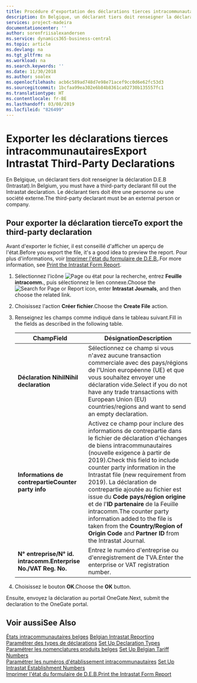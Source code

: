 ```yaml
---
title: Procédure d'exportation des déclarations tierces intracommunautaires
description: En Belgique, un déclarant tiers doit renseigner la déclaration D.E.B (Intrastat). Le déclarant tiers doit être une personne ou une société externe.
services: project-madeira
documentationcenter: ''
author: sorenfriisalexandersen
ms.service: dynamics365-business-central
ms.topic: article
ms.devlang: na
ms.tgt_pltfrm: na
ms.workload: na
ms.search.keywords: ''
ms.date: 11/30/2018
ms.author: soalex
ms.openlocfilehash: acb6c589ad748d7e98e71acef9cc0d6e62fc53d3
ms.sourcegitcommit: 1bcfaa99ea302e6b84b8361ca02730b135557fc1
ms.translationtype: HT
ms.contentlocale: fr-BE
ms.lasthandoff: 03/08/2019
ms.locfileid: "826499"
---
```

# <a name="export-intrastat-third-party-declarations"></a><span data-ttu-id="27b6e-104">Exporter les déclarations tierces intracommunautaires</span><span class="sxs-lookup"><span data-stu-id="27b6e-104">Export Intrastat Third-Party Declarations</span></span>
<span data-ttu-id="27b6e-105">En Belgique, un déclarant tiers doit renseigner la déclaration D.E.B (Intrastat).</span><span class="sxs-lookup"><span data-stu-id="27b6e-105">In Belgium, you must have a third-party declarant fill out the Intrastat declaration.</span></span> <span data-ttu-id="27b6e-106">Le déclarant tiers doit être une personne ou une société externe.</span><span class="sxs-lookup"><span data-stu-id="27b6e-106">The third-party declarant must be an external person or company.</span></span> 

## <a name="to-export-the-third-party-declaration"></a><span data-ttu-id="27b6e-107">Pour exporter la déclaration tierce</span><span class="sxs-lookup"><span data-stu-id="27b6e-107">To export the third-party declaration</span></span>  
<span data-ttu-id="27b6e-108">Avant d'exporter le fichier, il est conseillé d'afficher un aperçu de l'état.</span><span class="sxs-lookup"><span data-stu-id="27b6e-108">Before you export the file, it's a good idea to preview the report.</span></span> <span data-ttu-id="27b6e-109">Pour plus d'informations, voir [Imprimer l'état du formulaire de D.E.B.](how-to-print-the-intrastat-form-report.md).</span><span class="sxs-lookup"><span data-stu-id="27b6e-109">For more information, see [Print the Intrastat Form Report](how-to-print-the-intrastat-form-report.md).</span></span>  

1.  <span data-ttu-id="27b6e-110">Sélectionnez l'icône ![Page ou état pour la recherche](../../media/ui-search/search_small.png "icône Page ou état pour la recherche"), entrez **Feuille intracomm.**, puis sélectionnez le lien connexe.</span><span class="sxs-lookup"><span data-stu-id="27b6e-110">Choose the ![Search for Page or Report](../../media/ui-search/search_small.png "Search for Page or Report icon") icon, enter **Intrastat Journals**, and then choose the related link.</span></span>  
2.  <span data-ttu-id="27b6e-111">Choisissez l'action **Créer fichier**.</span><span class="sxs-lookup"><span data-stu-id="27b6e-111">Choose the **Create File** action.</span></span>  
3.  <span data-ttu-id="27b6e-112">Renseignez les champs comme indiqué dans le tableau suivant.</span><span class="sxs-lookup"><span data-stu-id="27b6e-112">Fill in the fields as described in the following table.</span></span>  

    |<span data-ttu-id="27b6e-113">Champ</span><span class="sxs-lookup"><span data-stu-id="27b6e-113">Field</span></span>|<span data-ttu-id="27b6e-114">Désignation</span><span class="sxs-lookup"><span data-stu-id="27b6e-114">Description</span></span>|  
    |---------------------------------|---------------------------------------|  
    |<span data-ttu-id="27b6e-115">**Déclaration Nihil**</span><span class="sxs-lookup"><span data-stu-id="27b6e-115">**Nihil declaration**</span></span>|<span data-ttu-id="27b6e-116">Sélectionnez ce champ si vous n'avez aucune transaction commerciale avec des pays/régions de l'Union européenne (UE) et que vous souhaitez envoyer une déclaration vide.</span><span class="sxs-lookup"><span data-stu-id="27b6e-116">Select if you do not have any trade transactions with European Union (EU) countries/regions and want to send an empty declaration.</span></span>|  
    |<span data-ttu-id="27b6e-117">**Informations de contrepartie**</span><span class="sxs-lookup"><span data-stu-id="27b6e-117">**Counter party info**</span></span>|<span data-ttu-id="27b6e-118">Activez ce champ pour inclure des informations de contrepartie dans le fichier de déclaration d'échanges de biens intracommunautaires (nouvelle exigence à partir de 2019).</span><span class="sxs-lookup"><span data-stu-id="27b6e-118">Check this field to include counter party information in the Intrastat file (new requirement from 2019).</span></span> <span data-ttu-id="27b6e-119">La déclaration de contrepartie ajoutée au fichier est issue du **Code pays/région origine** et de l'**ID partenaire** de la Feuille intracomm.</span><span class="sxs-lookup"><span data-stu-id="27b6e-119">The counter party information added to the file is taken from the **Country/Region of Origin Code** and **Partner ID** from the Intrastat Journal.</span></span>|  
    |<span data-ttu-id="27b6e-120">**N° entreprise/N° id. intracomm.**</span><span class="sxs-lookup"><span data-stu-id="27b6e-120">**Enterprise No./VAT Reg. No.**</span></span>|<span data-ttu-id="27b6e-121">Entrez le numéro d'entreprise ou d'enregistrement de TVA.</span><span class="sxs-lookup"><span data-stu-id="27b6e-121">Enter the enterprise or VAT registration number.</span></span>|  
    
4.  <span data-ttu-id="27b6e-122">Choisissez le bouton **OK**.</span><span class="sxs-lookup"><span data-stu-id="27b6e-122">Choose the **OK** button.</span></span>  

<span data-ttu-id="27b6e-123">Ensuite, envoyez la déclaration au portail OneGate.</span><span class="sxs-lookup"><span data-stu-id="27b6e-123">Next, submit the declaration to the OneGate portal.</span></span>  

## <a name="see-also"></a><span data-ttu-id="27b6e-124">Voir aussi</span><span class="sxs-lookup"><span data-stu-id="27b6e-124">See Also</span></span>  
 <span data-ttu-id="27b6e-125">[États intracommunautaires belges](belgian-intrastat-reporting.md) </span><span class="sxs-lookup"><span data-stu-id="27b6e-125">[Belgian Intrastat Reporting](belgian-intrastat-reporting.md) </span></span>  
 <span data-ttu-id="27b6e-126">[Paramétrer des types de déclarations](how-to-set-up-declaration-types.md) </span><span class="sxs-lookup"><span data-stu-id="27b6e-126">[Set Up Declaration Types](how-to-set-up-declaration-types.md) </span></span>  
 <span data-ttu-id="27b6e-127">[Paramétrer les nomenclatures produits belges](how-to-set-up-belgian-tariff-numbers.md) </span><span class="sxs-lookup"><span data-stu-id="27b6e-127">[Set Up Belgian Tariff Numbers](how-to-set-up-belgian-tariff-numbers.md) </span></span>  
 <span data-ttu-id="27b6e-128">[Paramétrer les numéros d'établissement intracommunautaires](how-to-set-up-intrastat-establishment-numbers.md) </span><span class="sxs-lookup"><span data-stu-id="27b6e-128">[Set Up Intrastat Establishment Numbers](how-to-set-up-intrastat-establishment-numbers.md) </span></span>  
 [<span data-ttu-id="27b6e-129">Imprimer l'état du formulaire de D.E.B.</span><span class="sxs-lookup"><span data-stu-id="27b6e-129">Print the Intrastat Form Report</span></span>](how-to-print-the-intrastat-form-report.md)
